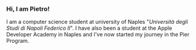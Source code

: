 ### Hi, I am Pietro!
I am a computer science student at university of Naples "_Università degli Studi di Napoli Federico II_".
I have also been a student at the Apple Developer Academy in Naples and I've now started my journey in the Pier Program.
